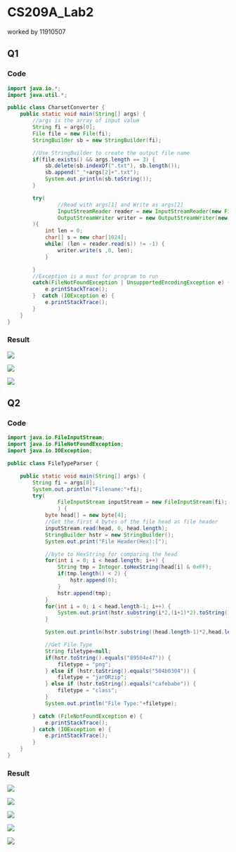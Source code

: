 # CS209A_Lab2

worked by 11910507 

## Q1

### Code

```java
import java.io.*;
import java.util.*;

public class CharsetConverter {
    public static void main(String[] args) {
        //args is the array of input value
        String fi = args[0];
        File file = new File(fi);
        StringBuilder sb = new StringBuilder(fi);

        //Use StringBuilder to create the output file name
        if(file.exists() && args.length == 3) {
            sb.delete(sb.indexOf(".txt"), sb.length());
            sb.append("_"+args[2]+".txt");
            System.out.println(sb.toString());
        }

        try(
                //Read with args[1] and Write as args[2] 
                InputStreamReader reader = new InputStreamReader(new FileInputStream(file), args[1]);
                OutputStreamWriter writer = new OutputStreamWriter(new FileOutputStream(sb.toString()), args[2]);
        ){
            int len = 0;
            char[] s = new char[1024];
            while( (len = reader.read(s)) != -1) {
                writer.write(s ,0, len);
            }

        }
        //Exception is a must for program to run
        catch(FileNotFoundException | UnsupportedEncodingException e) {
            e.printStackTrace();
        }  catch (IOException e) {
            e.printStackTrace();
        }
    }
}
```

### Result

![](/home/czh/.config/marktext/images/2022-03-09-12-01-38-2022-03-09%2012-01-16%20的屏幕截图.png)

![](/home/czh/.config/marktext/images/2022-03-09-12-02-14-2022-03-09%2012-01-48%20的屏幕截图.png)

![](/home/czh/.config/marktext/images/2022-03-09-12-02-22-2022-03-09%2012-02-00%20的屏幕截图.png)

## Q2

### Code

```java
import java.io.FileInputStream;
import java.io.FileNotFoundException;
import java.io.IOException;

public class FileTypeParser {

    public static void main(String[] args) {
        String fi = args[0];
        System.out.println("Filename:"+fi);
        try(
                FileInputStream inputStream = new FileInputStream(fi);
                ) {
            byte head[] = new byte[4];
            //Get the first 4 bytes of the file head as file header
            inputStream.read(head, 0, head.length);
            StringBuilder hstr = new StringBuilder();
            System.out.print("File Header(Hex):[");

            //byte to HexString for comparing the head
            for(int i = 0; i < head.length; i++) {
                String tmp = Integer.toHexString(head[i] & 0xFF);
                if(tmp.length() < 2) {
                    hstr.append(0);
                }
                hstr.append(tmp);
            }
            for(int i = 0; i < head.length-1; i++) {
                System.out.print(hstr.substring(i*2,(i+1)*2).toString()+",");
            }

            System.out.println(hstr.substring((head.length-1)*2,head.length*2).toString()+"]");

            //Get File Type 
            String filetype=null;
            if(hstr.toString().equals("89504e47")) {
                filetype = "png";
            } else if (hstr.toString().equals("504b0304")) {
                filetype = "jarORzip";
            } else if (hstr.toString().equals("cafebabe")) {
                filetype = "class";
            }
            System.out.println("File Type:"+filetype);

        } catch (FileNotFoundException e) {
            e.printStackTrace();
        } catch (IOException e) {
            e.printStackTrace();
        }
    }
}
```

### Result

![](/home/czh/.config/marktext/images/2022-03-09-12-02-56-2022-03-09%2012-02-47%20的屏幕截图.png)

![](/home/czh/.config/marktext/images/2022-03-09-12-03-26-2022-03-09%2012-03-05%20的屏幕截图.png)

![](/home/czh/.config/marktext/images/2022-03-09-12-04-01-2022-03-09%2012-03-44%20的屏幕截图.png)

![](/home/czh/.config/marktext/images/2022-03-09-12-04-09-2022-03-09%2012-03-51%20的屏幕截图.png)

![](/home/czh/.config/marktext/images/2022-03-09-12-04-29-2022-03-09%2012-03-51%20的屏幕截图.png)